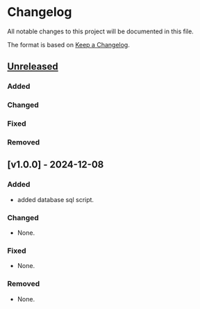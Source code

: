 # Changelog
All notable changes to this project will be documented in this file.

The format is based on [Keep a Changelog](https://keepachangelog.com/en/1.0.0/).

## [Unreleased]
### Added
### Changed
### Fixed
### Removed

## [v1.0.0] -   2024-12-08
### Added
-   added database sql script.

### Changed
-   None.

### Fixed
-   None.

### Removed
-   None.

[Unreleased]: https://gitee.com/MyEMS/myems/compare/v1.0.0...HEAD
[1.0.0]: https://gitee.com/xbacnet/xbacnet/releases/tag/v1.0.0

